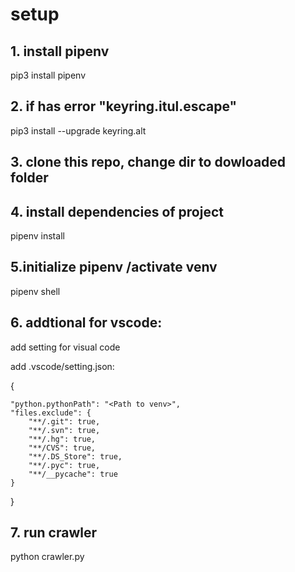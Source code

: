 # setup
## 1. install pipenv
pip3 install pipenv

## 2. if has error "keyring.itul.escape"
pip3 install --upgrade keyring.alt

## 3. clone this repo, change dir to dowloaded folder

## 4. install dependencies of project
pipenv install

## 5.initialize pipenv /activate venv
pipenv shell

## 6. addtional for vscode:
add setting for visual code

add .vscode/setting.json:

{

    "python.pythonPath": "<Path to venv>",
    "files.exclude": {
        "**/.git": true,
        "**/.svn": true,
        "**/.hg": true,
        "**/CVS": true,
        "**/.DS_Store": true,
        "**/.pyc": true,
        "**/__pycache": true
    }
    
}

## 7. run crawler
python crawler.py

